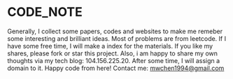 # CODE_NOTE
Generally, I collect some papers, codes and websites to make me remeber some interesting and brilliant ideas. Most of problems are from leetcode. If I have some free time, I will make a index for the materials. If you like my shares, please fork or star this project. Also,  i am happy to share my own thoughts via my tech blog: 104.156.225.20. After some time, I will assign a domain to it. 
Happy code from here! Contact me: mwchen1994@gmail.com
